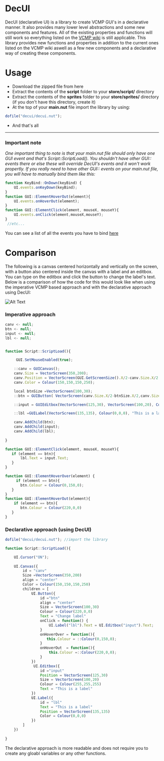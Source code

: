 # DecUI
DecUI (declarative UI) is a library to create VCMP GUI's in a declarative manner. It also provides many lower level abstractions and some new components and features.
All of the existing properties and functions will still work so everything listed on the [VCMP wiki](http://wiki.vc-mp.org/wiki/Scripting/Squirrel/Client_Functions#GUI_Functions
) is still applicable. This library provides new functions and properties in addition to the current ones listed on the VCMP wiki aswell as
a few new components and a declarative way of creating these components. 

# Usage

+ Download the zipped file from here
+ Extract the contents of the **script** folder to your **store/script/** directory
+ Extract the contents of the **sprites** folder to your **store/sprites/** directory (if you don't have this directory, create it)
+ At the top of your **main.nut** file import the library by using:
```javascript
dofile("decui/decui.nut"); 
```
+ And that's all 

___


### Important note

*One important thing to note is that your main.nut file should only have one GUI event and that's Script::ScriptLoad(). You shouldn't have other GUI:: events there or else these will override DecUI's events and it won't work propertly. If you really need to have other GUI:: events on your main.nut file, you will have to manually bind them like this:* 

```javascript
function KeyBind::OnDown(keyBind) {
    UI.events.onKeyDown(keyBind);
}
function GUI::ElementHoverOut(element){
    UI.events.onHoverOut(element);
}
function GUI::ElementClick(element, mouseX, mouseY){
    UI.events.onClick(element,mouseX,mouseY); 
} 
 //etc...
```
You can see a list of all the events you have to bind [here](https://github.com/newk5/decui/blob/master/script/decui/decui.nut#L20)

# Comparison

The following is a canvas centered horizontally and vertically on the screen, with a button also centered inside the canvas 
with a label and an editbox. You can type on the editbox and click the button to change the label's text. Below is a comparison of how
the code for this would look like when using the imperative VCMP based approach and with the declarative approach using DecUI:

![Alt Text](http://i63.tinypic.com/2ilbtc1.gif)

### Imperative approach
```javascript
canv <- null;
btn <- null;
input <- null;
lbl <- null;


function Script::ScriptLoad(){

     GUI.SetMouseEnabled(true);

    ::canv = GUICanvas();
    canv.Size = VectorScreen(350,200);
    canv.Position = VectorScreen(GUI.GetScreenSize().X/2-canv.Size.X/2,GUI.GetScreenSize().Y/2 -canv.Size.Y/2);
    canv.Color = Colour(150,150,150,250); 

    local btnSize =VectorScreen(100,30);
    ::btn = GUIButton( VectorScreen(canv.Size.X/2-btnSize.X/2,canv.Size.Y/2 -btnSize.Y/2),btnSize, Colour(255,0,0), "Change label");

    ::input = GUIEditbox(VectorScreen(125,30), VectorScreen(100,20), Colour(255,255,255), "This is a label");

    ::lbl =GUILabel(VectorScreen(135,135), Colour(0,0,0), "This is a label");

    canv.AddChild(btn);
    canv.AddChild(input);
    canv.AddChild(lbl);
    
}

function GUI::ElementClick(element, mouseX, mouseY){
   if (element == btn){
       lbl.Text = input.Text;
   }
} 

function GUI::ElementHoverOver(element) {
     if (element == btn){
       btn.Colour = Colour(0,150,0);
   }
}
function GUI::ElementHoverOut(element){
    if (element == btn){
       btn.Colour = Colour(220,0,0)
   }
}
```


### Declarative approach (using DecUI)
```javascript
dofile("decui/decui.nut"); //import the library

function Script::ScriptLoad(){

    UI.Cursor("ON"); 
  
    UI.Canvas({
        id = "canv"
        Size =VectorScreen(350,200)
        align = "center"
        Color = Colour(150,150,150,250)
        children = [
            UI.Button({
                id ="btn"
                align = "center"
                Size = VectorScreen(100,30)
                Colour = Colour(220,0,0)
                Text = "Change label"
                onClick = function() {
                    UI.Label("lbl").Text = UI.Editbox("input").Text;
                }
                onHoverOver = function(){
                   this.Colour = ::Colour(0,150,0);
                }
                onHoverOut  = function(){
                    this.Colour =::Colour(220,0,0);
                }
            })
             UI.Editbox({
                id ="input"
                Position = VectorScreen(125,30)
                Size = VectorScreen(100,20)
                Colour = Colour(255,255,255)
                Text = "This is a label"
            })
            UI.Label({
                id = "lbl"
                Text = "This is a label"
                Position = VectorScreen(135,135)
                Color = Colour(0,0,0)
            })
        ]
    })
    
}
```
The declarative approach is more readable and does not require you to create any gloabl variables or any other functions.
